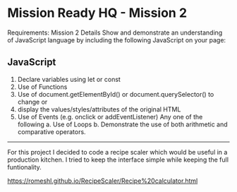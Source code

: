 Mission Ready HQ - Mission 2 
============================
Requirements: Mission 2 Details
Show and demonstrate an understanding of JavaScript language by including the following JavaScript on your page: 

JavaScript 
----------
1. Declare variables using let or const 
2. Use of Functions 
3. Use of document.getElementById() or document.querySelector() to change or 
4. display the values/styles/attributes of the original HTML 
5. Use of Events (e.g. onclick or addEventListener) 
Any one of the following 
    a. Use of Loops 
    b. Demonstrate the use of both arithmetic and comparative operators. 


----------------------------------------------------------------------

For this project I decided to code a recipe scaler which would be useful in a production kitchen. 
I tried to keep the interface simple while keeping the full funtionality. 

 https://romeshl.github.io/RecipeScaler/Recipe%20calculator.html

